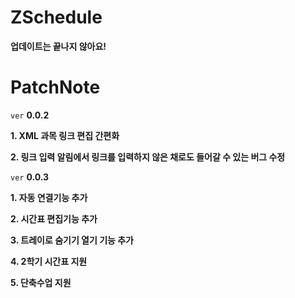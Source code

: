 # ZSchedule
**업데이트는 끝나지 않아요!**

# PatchNote

`ver` **0.0.2**

**1. XML 과목 링크 편집 간편화**

**2. 링크 입력 알림에서 링크를 입력하지 않은 채로도 들어갈 수 있는 버그 수정**

`ver` **0.0.3**

**1. 자동 연결기능 추가**

**2. 시간표 편집기능 추가**

**3. 트레이로 숨기기 열기 기능 추가**

**4. 2학기 시간표 지원**

**5. 단축수업 지원**